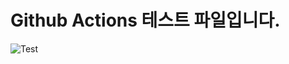 # Github Actions 테스트 파일입니다.

![Test](https://github.com/YooJeong01/github-action/actions/workflows/test.yml/badge.svg)
